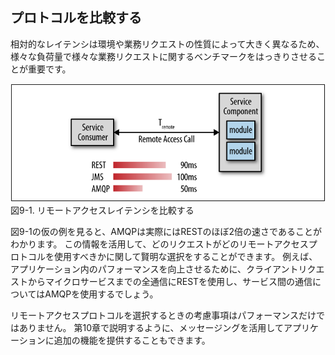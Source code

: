 ## プロトコルを比較する

相対的なレイテンシは環境や業務リクエストの性質によって大きく異なるため、様々な負荷量で様々な業務リクエストに関するベンチマークをはっきりさせることが重要です。

![リモートアクセスレイテンシを比較する](./img/9-1.png)  
図9-1. リモートアクセスレイテンシを比較する

図9-1の仮の例を見ると、AMQPは実際にはRESTのほぼ2倍の速さであることがわかります。
この情報を活用して、どのリクエストがどのリモートアクセスプロトコルを使用すべきかに関して賢明な選択をすることができます。
例えば、アプリケーション内のパフォーマンスを向上させるために、クライアントリクエストからマイクロサービスまでの全通信にRESTを使用し、サービス間の通信についてはAMQPを使用するでしょう。

リモートアクセスプロトコルを選択するときの考慮事項はパフォーマンスだけではありません。
第10章で説明するように、メッセージングを活用してアプリケーションに追加の機能を提供することもできます。